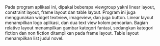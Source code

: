 Pada program aplikasi ini, dipakai beberapa viewgroup yakni linear layout, constraint layout, frame layout dan table layout. Program ini juga menggunakan widget textview, imageview, dan juga button. Linear layout menampilkan logo aplikasi, dan dua text view kolom pencarian. Bagian relative layout menampilkan gambar kategori fantasi, sedangkan kategori fiction dan non fiction ditampilkan pada frame layout. Table layout menampilkan list judul novel.